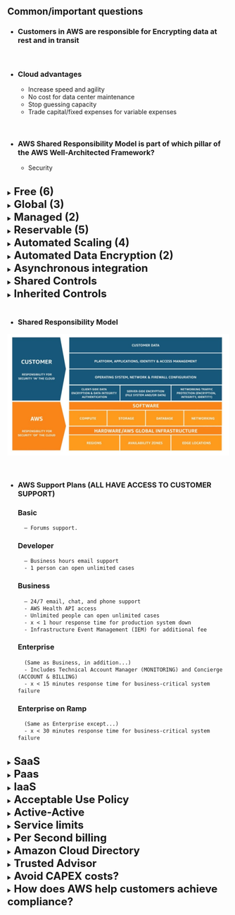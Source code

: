 ## **Common/important questions**

- ### Customers in AWS are responsible for **Encrypting data at rest** and **in transit**

<br>

- ### **Cloud advantages**
	- Increase speed and agility
	- No cost for data center maintenance
	- Stop guessing capacity
	- Trade capital/fixed expenses for variable expenses

<br>

- ### **AWS Shared Responsibility Model is part of which pillar of the AWS Well-Architected Framework?**
	- Security

<br>

<details>
  	<summary>
		<strong>
			<font size=5>
				Free (6)
			</font>
		</strong>
	</summary>
	<font size=4>
		IAM, Auto Scaling, Billing Dashboard, Bulletins, Security Blog, Whitepapers
	</font>
</details>

<details>
  	<summary>
		<strong>
			<font size=5>
				Global (3)
			</font>
		</strong>
	</summary>
	<font size=4>
		IAM, S3, CloudFront
	</font>
</details>

<details>
  	<summary>
		<strong>
			<font size=5>
				Managed (2)
			</font>
		</strong>
	</summary>
	<font size=4>
		DynamoDB, EMR
	</font>
</details>

<details>
  	<summary>
		<strong>
			<font size=5>
				Reservable (5)
			</font>
		</strong>
	</summary>
	<font size=4>
		DynamoDB, RDS, EC2, Redshift, ElastiCache
	</font>
</details>

<details>
  	<summary>
		<strong>
			<font size=5>
				Automated Scaling (4)
			</font>
		</strong>
	</summary>
	<font size=4>
		DynamoDB, Aurora, S3, Lambda
	</font>
</details>

<details>
  	<summary>
		<strong>
			<font size=5>
				Automated Data Encryption (2)
			</font>
		</strong>
	</summary>
	<font size=4>
		Storage Gateway, S3 Glacier
	</font>
</details>

<details>
  	<summary>
		<strong>
			<font size=5>
				Asynchronous integration
			</font>
		</strong>
	</summary>
	<font size=4>
		Loose coupling between services (SQS, Step Functions...)
	</font>
</details>

<details>
  	<summary>
		<strong>
			<font size=5>
				Shared Controls
			</font>
		</strong>
	</summary>
	<font size=4>
		Apply to both infrastructure and customer layer
	</font>
</details>

<details>
  	<summary>
		<strong>
			<font size=5>
				Inherited Controls
			</font>
		</strong>
	</summary>
	<font size=4>
		Managed for customer by AWS
	</font>
</details>

<br>

- ### **Shared Responsibility Model**
![](sharedResponsibilityModel.jpg)

<br>

- ### **AWS Support Plans (ALL HAVE ACCESS TO CUSTOMER SUPPORT)**
	### **Basic**
		– Forums support.
	### **Developer**
		– Business hours email support
		- 1 person can open unlimited cases
	### **Business**
		– 24/7 email, chat, and phone support
		- AWS Health API access
		- Unlimited people can open unlimited cases
		- x < 1 hour response time for production system down
		- Infrastructure Event Management (IEM) for additional fee
	### **Enterprise**
		(Same as Business, in addition...)
		- Includes Technical Account Manager (MONITORING) and Concierge (ACCOUNT & BILLING)
		- x < 15 minutes response time for business-critical system failure
	### **Enterprise on Ramp**
		(Same as Enterprise except...)
		- x < 30 minutes response time for business-critical system failure

<br>

<details>
  	<summary>
		<strong>
			<font size=5>
				SaaS
			</font>
		</strong>
	</summary>
	<font size=4>
		Whole stack is managed for you; Focus on how you will use the software
	</font>
</details>

<details>
  	<summary>
		<strong>
			<font size=5>
				Paas
			</font>
		</strong>
	</summary>
	<font size=4>
		Don’t need to manage the infrastructure level yourself, (hardware and OS); Focus on the deployment and management of applications.
	</font>
</details>

<details>
  	<summary>
		<strong>
			<font size=5>
				IaaS
			</font>
		</strong>
	</summary>
	<font size=4>
		Hardware and hypervisor are managed for you; Most flexibility and control
	</font>
</details>

<details>
  	<summary>
		<strong>
			<font size=5>
				Acceptable Use Policy
			</font>
		</strong>
	</summary>
	<font size=4>
		Customers can perform Penetration testing for selected aws services without needing approval from AWS
	</font>
</details>

<details>
  	<summary>
		<strong>
			<font size=5>
				Active-Active
			</font>
		</strong>
	</summary>
	<font size=4>
		Workload deployed to multiple regions; fault tolerance for natural disasters
	</font>
</details>

<details>
  	<summary>
		<strong>
			<font size=5>
				Service limits
			</font>
		</strong>
	</summary>
	<font size=4>
		Contact AWS support to increase service limits + AWS Trusted Advisor monitors service limits
	</font>
</details>

<details>
  	<summary>
		<strong>
			<font size=5>
				Per Second billing
			</font>
		</strong>
	</summary>
	<font size=4>
		Linux, Windows or Ubuntu
	</font>
</details>

<details>
  	<summary>
		<strong>
			<font size=5>
				Amazon Cloud Directory
			</font>
		</strong>
	</summary>
	<font size=4>
		Organize hierarchies of data based on relationships
	</font>
</details>

<details>
  	<summary>
		<strong>
			<font size=5>
				Trusted Advisor
			</font>
		</strong>
	</summary>
	<font size=4>
		Real-time recommendations to optimize Cost, Securitym Fault tolerance, Performance + Identify underutilized EC2 instances
	</font>
</details>

<details>
  	<summary>
		<strong>
			<font size=5>
				Avoid CAPEX costs?
			</font>
		</strong>
	</summary>
	<font size=4>
		Public cloud
	</font>
</details>

<details>
  	<summary>
		<strong>
			<font size=5>
				How does AWS help customers achieve compliance?
			</font>
		</strong>
	</summary>
	<font size=4>
		AWS has common compliance certifications: PCI DSS, ISO 2700, ISO 9001, HIPAA
	</font>
</details>
